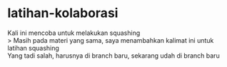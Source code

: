 # latihan-kolaborasi
Kali ini mencoba untuk melakukan squashing <br>>
Masih pada materi yang sama, saya menambahkan kalimat ini untuk latihan squashing <br>
Yang tadi salah, harusnya di branch baru, sekarang udah di branch baru
